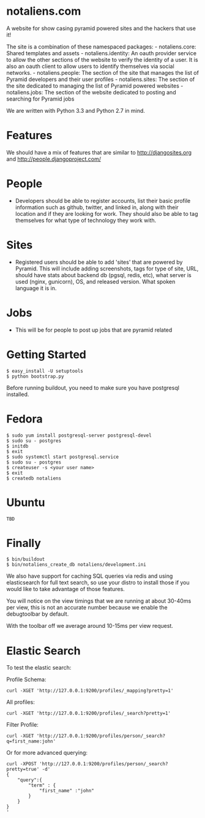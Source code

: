 notaliens.com
=============

A website for show casing pyramid powered sites and the hackers that use it!

The site is a combination of these namespaced packages:
    - notaliens.core: Shared templates and assets
    - notaliens.identity: An oauth provider service to allow the other sections of the website to verify the identity of
        a user. It is also an oauth client to allow users to identify themselves via social networks.
    - notaliens.people: The section of the site that manages the list of Pyramid developers and their user profiles
    - notaliens.sites: The section of the site dedicated to managing the list of Pyramid powered websites
    - notaliens.jobs: The section of the website dedicated to posting and searching for Pyramid jobs


We are written with Python 3.3 and Python 2.7 in mind.


Features
============

We should have a mix of features that are similar to http://djangosites.org and
http://people.djangoproject.com/



# People
- Developers should be able to register accounts, list their basic profile information
such as github, twitter, and linked in, along with their location and if they are looking
for work. They should also be able to tag themselves for what type of technology
they work with.


# Sites
- Registered users should be able to add 'sites' that are powered by Pyramid.
This will include adding screenshots, tags for type of site, URL, should have stats
about backend db (pgsql, redis, etc), what server is used (nginx, gunicorn), OS, and
released version.  What spoken language it is in.


# Jobs
- This will be for people to post up jobs that are pyramid related


Getting Started
==================================
    $ easy_install -U setuptools
    $ python bootstrap.py


Before running buildout, you need to make sure you have postgresql installed.

# Fedora

    $ sudo yum install postgresql-server postgresql-devel
    $ sudo su - postgres
    $ initdb
    $ exit
    $ sudo systemctl start postgresql.service
    $ sudo su - postgres
    $ createuser -s <your user name>
    $ exit
    $ createdb notaliens

# Ubuntu

    TBD

# Finally

    $ bin/buildout
    $ bin/notaliens_create_db notaliens/development.ini


We also have support for caching SQL queries via redis and using elasticsearch
for full text search, so use your distro to install those if you would like
to take advantage of those features.


You will notice on the view timings that we are running at about 30-40ms per view,
this is not an accurate number because we enable the debugtoolbar by default.

With the toolbar off we average around 10-15ms per view request.


Elastic Search
==================================
To test the elastic search:

Profile Schema:

    curl -XGET 'http://127.0.0.1:9200/profiles/_mapping?pretty=1'

All profiles:

    curl -XGET 'http://127.0.0.1:9200/profiles/_search?pretty=1'


Filter Profile:

    curl -XGET 'http://127.0.0.1:9200/profiles/person/_search?q=first_name:john'

Or for more advanced querying:

    curl -XPOST 'http://127.0.0.1:9200/profiles/person/_search?pretty=true' -d'
    {
        "query":{
            "term" : {
                "first_name" :"john"
            }   
        }
    }
    '
